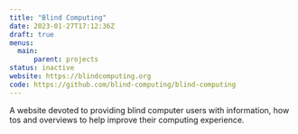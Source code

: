 ```yaml
---
title: "Blind Computing"
date: 2023-01-27T17:12:36Z
draft: true
menus:
  main:
      parent: projects
status: inactive
website: https://blindcomputing.org
code: https://github.com/blind-computing/blind-computing
---
```


A website devoted to providing blind computer users with information, how tos and overviews to help improve their
computing experience.

